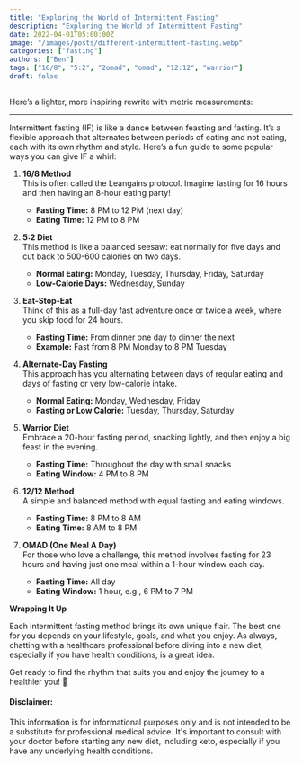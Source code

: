 ```yaml
---
title: "Exploring the World of Intermittent Fasting"
description: "Exploring the World of Intermittent Fasting"
date: 2022-04-01T05:00:00Z
image: "/images/posts/different-intermittent-fasting.webp"
categories: ["fasting"]
authors: ["Ben"]
tags: ["16/8", "5:2", "2omad", "omad", "12:12", "warrior"]
draft: false
---
```

Here’s a lighter, more inspiring rewrite with metric measurements:

---

Intermittent fasting (IF) is like a dance between feasting and fasting. It’s a flexible approach that alternates between periods of eating and not eating, each with its own rhythm and style. Here’s a fun guide to some popular ways you can give IF a whirl:

1. **16/8 Method**  
This is often called the Leangains protocol. Imagine fasting for 16 hours and then having an 8-hour eating party!

   - **Fasting Time:** 8 PM to 12 PM (next day)  
   - **Eating Time:** 12 PM to 8 PM  

2. **5:2 Diet**  
This method is like a balanced seesaw: eat normally for five days and cut back to 500-600 calories on two days.

   - **Normal Eating:** Monday, Tuesday, Thursday, Friday, Saturday  
   - **Low-Calorie Days:** Wednesday, Sunday  

3. **Eat-Stop-Eat**  
Think of this as a full-day fast adventure once or twice a week, where you skip food for 24 hours.

   - **Fasting Time:** From dinner one day to dinner the next  
   - **Example:** Fast from 8 PM Monday to 8 PM Tuesday  

4. **Alternate-Day Fasting**  
This approach has you alternating between days of regular eating and days of fasting or very low-calorie intake.

   - **Normal Eating:** Monday, Wednesday, Friday  
   - **Fasting or Low Calorie:** Tuesday, Thursday, Saturday  

5. **Warrior Diet**  
Embrace a 20-hour fasting period, snacking lightly, and then enjoy a big feast in the evening.

   - **Fasting Time:** Throughout the day with small snacks  
   - **Eating Window:** 4 PM to 8 PM  

6. **12/12 Method**  
A simple and balanced method with equal fasting and eating windows.

   - **Fasting Time:** 8 PM to 8 AM  
   - **Eating Time:** 8 AM to 8 PM  

7. **OMAD (One Meal A Day)**  
For those who love a challenge, this method involves fasting for 23 hours and having just one meal within a 1-hour window each day.

   - **Fasting Time:** All day  
   - **Eating Window:** 1 hour, e.g., 6 PM to 7 PM  

**Wrapping It Up**

Each intermittent fasting method brings its own unique flair. The best one for you depends on your lifestyle, goals, and what you enjoy. As always, chatting with a healthcare professional before diving into a new diet, especially if you have health conditions, is a great idea.

Get ready to find the rhythm that suits you and enjoy the journey to a healthier you! 🌟

#### Disclaimer:
This information is for informational purposes only and is not intended to be a substitute for professional medical advice. It's important to consult with your doctor before starting any new diet, including keto, especially if you have any underlying health conditions. 